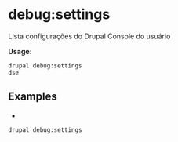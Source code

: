 # debug:settings
Lista configurações do Drupal Console do usuário

**Usage:**
```
drupal debug:settings
dse
```

## Examples
* 
```
drupal debug:settings
```
